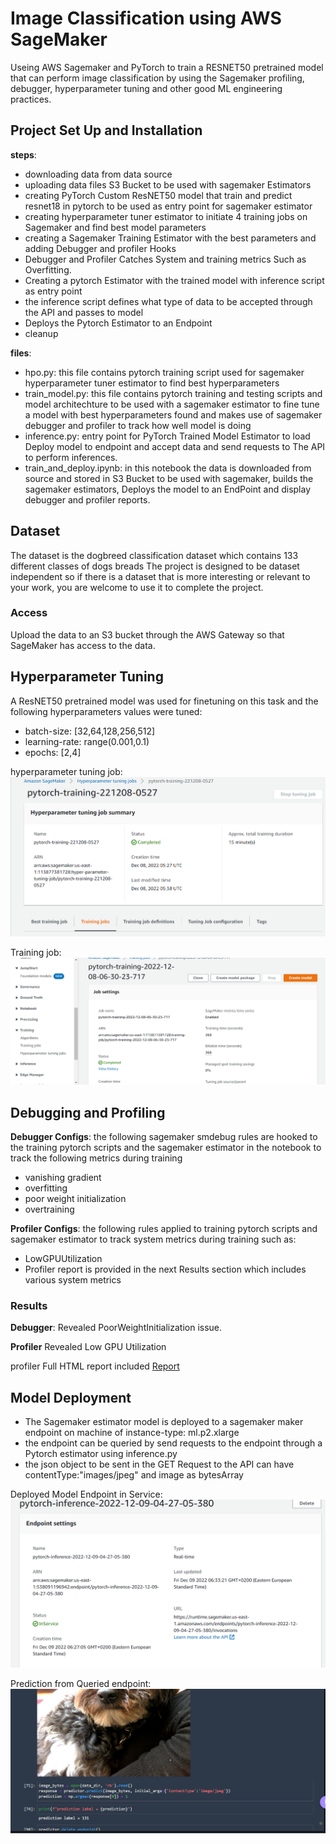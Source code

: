# Image Classification using AWS SageMaker

Useing AWS Sagemaker and PyTorch to train a RESNET50 pretrained model that can perform image classification by using the Sagemaker profiling, debugger, hyperparameter tuning and other good ML engineering practices. 

## Project Set Up and Installation
**steps**:
- downloading data from data source 
- uploading data files S3 Bucket to be used with sagemaker Estimators
- creating PyTorch Custom ResNET50 model that train and predict resnet18 in pytorch to be used as entry point for sagemaker estimator
- creating hyperparameter tuner estimator to initiate 4 training jobs on Sagemaker and find best model parameters
- creating a Sagemaker Training Estimator with the best parameters and adding Debugger and profiler Hooks
- Debugger and Profiler Catches System and training metrics Such as Overfitting.
- Creating a pytorch Estimator with the trained model with inference script as entry point
- the inference script defines what type of data to be accepted through the API and passes to model
- Deploys the Pytorch Estimator to an Endpoint
- cleanup

**files**:
- hpo.py: this file contains pytorch training script used for sagemaker hyperparameter tuner estimator to find best hyperparameters
- train_model.py: this file contains pytorch training and testing scripts and model architechture to be used with a sagemaker estimator to fine tune a model with best hyperparameters found and makes use of sagemaker debugger and profiler to track how well model is doing
- inference.py: entry point for PyTorch Trained Model Estimator to load Deploy model to endpoint and accept data and send requests to The API to perform inferences.
- train_and_deploy.ipynb: in this notebook the data is downloaded from source and stored in S3 Bucket to be used with sagemaker, builds the sagemaker estimators, Deploys the model to an EndPoint and display debugger and profiler reports.

## Dataset
The dataset is the dogbreed classification dataset which contains 133 different classes of dogs breads
The project is designed to be dataset independent so if there is a dataset that is more interesting or relevant to your work, you are welcome to use it to complete the project.

### Access
Upload the data to an S3 bucket through the AWS Gateway so that SageMaker has access to the data. 

## Hyperparameter Tuning
A ResNET50 pretrained model was used for finetuning on this task and the following hyperparameters values were tuned:
- batch-size: [32,64,128,256,512]
- learning-rate: range(0.001,0.1)
- epochs: [2,4]

hyperparameter tuning job:
![](./imgs/tuning-job.png)

Training job:
![](./imgs/training-job.png)

## Debugging and Profiling
**Debugger Configs**: the following sagemaker smdebug rules are hooked to the training pytorch scripts and the sagemaker estimator in the notebook to track the following metrics during training
- vanishing gradient
- overfitting
- poor weight initialization
- overtraining

**Profiler Configs**: the following rules applied to training pytorch scripts and sagemaker estimator to track system metrics during training such as:
- LowGPUUtilization
- Profiler report is provided in the next Results section which includes various system metrics

### Results
**Debugger**: Revealed PoorWeightInitialization issue.

**Profiler** Revealed Low GPU Utilization

profiler Full HTML report included [Report](./profiler-report.html)


## Model Deployment
- The Sagemaker estimator model is deployed to a sagemaker maker endpoint on machine of instance-type: ml.p2.xlarge 
- the endpoint can be queried by send requests to the endpoint through a Pytorch estimator using inference.py
- the json object to be sent in the GET Request to the API can have contentType:"images/jpeg" and image as bytesArray

Deployed Model Endpoint in Service:
![](./imgs/deployed-endpoint.png)

Prediction from Queried endpoint:
![](./imgs/prediction.png)
